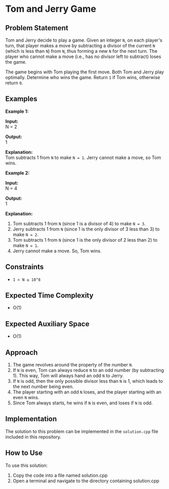 # Tom and Jerry Game

## Problem Statement

Tom and Jerry decide to play a game. Given an integer `N`, on each player's turn, that player makes a move by subtracting a divisor of the current `N` (which is less than `N`) from `N`, thus forming a new `N` for the next turn. The player who cannot make a move (i.e., has no divisor left to subtract) loses the game.

The game begins with Tom playing the first move. Both Tom and Jerry play optimally. Determine who wins the game. Return `1` if Tom wins, otherwise return `0`.

## Examples

**Example 1:**

**Input:**  
N = 2

**Output:**  
1

**Explanation:**  
Tom subtracts 1 from `N` to make `N = 1`. Jerry cannot make a move, so Tom wins.

**Example 2:**

**Input:**  
N = 4

**Output:**  
1

**Explanation:**  
1. Tom subtracts 1 from `N` (since 1 is a divisor of 4) to make `N = 3`.
2. Jerry subtracts 1 from `N` (since 1 is the only divisor of 3 less than 3) to make `N = 2`.
3. Tom subtracts 1 from `N` (since 1 is the only divisor of 2 less than 2) to make `N = 1`.
4. Jerry cannot make a move. So, Tom wins.

## Constraints

- `1 < N ≤ 10^8`

## Expected Time Complexity

- O(1)

## Expected Auxiliary Space

- O(1)

## Approach

1. The game revolves around the property of the number `N`.
2. If `N` is even, Tom can always reduce `N` to an odd number (by subtracting 1). This way, Tom will always hand an odd `N` to Jerry.
3. If `N` is odd, then the only possible divisor less than `N` is 1, which leads to the next number being even.
4. The player starting with an odd `N` loses, and the player starting with an even `N` wins.
5. Since Tom always starts, he wins if `N` is even, and loses if `N` is odd.

## Implementation

The solution to this problem can be implemented in the `solution.cpp` file included in this repository.


## How to Use
To use this solution:

1. Copy the code into a file named solution.cpp
2. Open a terminal and navigate to the directory containing solution.cpp